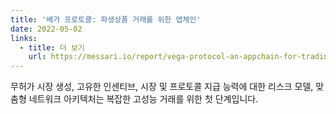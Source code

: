 ```yaml
---
title: '베가 프로토콜: 파생상품 거래를 위한 앱체인'
date: 2022-05-02
links:
  - title: 더 보기
    url: https://messari.io/report/vega-protocol-an-appchain-for-trading-derivatives?referrer=category:infrastructure
---
```


무허가 시장 생성, 고유한 인센티브, 시장 및 프로토콜 지급 능력에 대한 리스크 모델, 맞춤형 네트워크 아키텍처는 복잡한 고성능 거래를 위한 첫 단계입니다.
